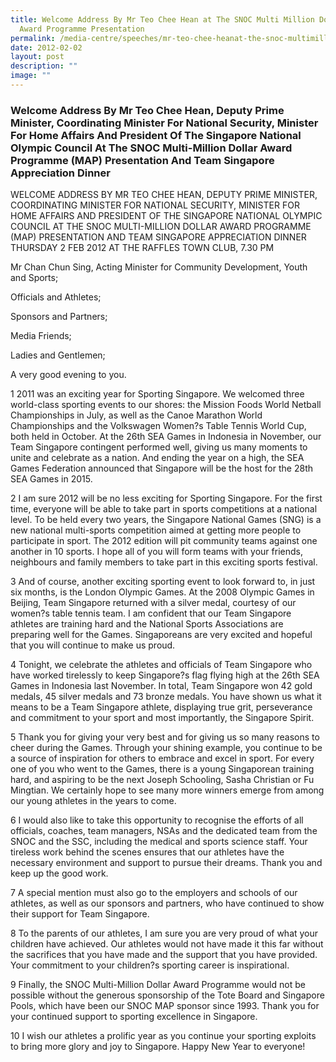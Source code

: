 ```yaml
---
title: Welcome Address By Mr Teo Chee Hean at The SNOC Multi Million Dollar
  Award Programme Presentation
permalink: /media-centre/speeches/mr-teo-chee-heanat-the-snoc-multimillion-dollar-award-programme-presentation/
date: 2012-02-02
layout: post
description: ""
image: ""
---
```


### **Welcome Address By Mr Teo Chee Hean, Deputy Prime Minister, Coordinating Minister For National Security, Minister For Home Affairs And President Of The Singapore National Olympic Council At The SNOC Multi-Million Dollar Award Programme (MAP) Presentation And Team Singapore Appreciation Dinner**

WELCOME ADDRESS BY MR TEO CHEE HEAN, DEPUTY PRIME MINISTER, COORDINATING MINISTER FOR NATIONAL SECURITY, MINISTER FOR HOME AFFAIRS AND PRESIDENT OF THE SINGAPORE NATIONAL OLYMPIC COUNCIL AT THE SNOC MULTI-MILLION DOLLAR AWARD PROGRAMME (MAP) PRESENTATION AND TEAM SINGAPORE APPRECIATION DINNER
THURSDAY 2 FEB 2012 AT THE RAFFLES TOWN CLUB, 7.30 PM

Mr Chan Chun Sing, Acting Minister for Community Development, Youth and Sports;

Officials and Athletes;

Sponsors and Partners;

Media Friends;

Ladies and Gentlemen;

A very good evening to you.

1 2011 was an exciting year for Sporting Singapore. We welcomed three world-class sporting events to our shores: the Mission Foods World Netball Championships in July, as well as the Canoe Marathon World Championships and the Volkswagen Women?s Table Tennis World Cup, both held in October. At the 26th SEA Games in Indonesia in November, our Team Singapore contingent performed well, giving us many moments to unite and celebrate as a nation. And ending the year on a high, the SEA Games Federation announced that Singapore will be the host for the 28th SEA Games in 2015.

2 I am sure 2012 will be no less exciting for Sporting Singapore. For the first time, everyone will be able to take part in sports competitions at a national level. To be held every two years, the Singapore National Games (SNG) is a new national multi-sports competition aimed at getting more people to participate in sport. The 2012 edition will pit community teams against one another in 10 sports. I hope all of you will form teams with your friends, neighbours and family members to take part in this exciting sports festival.

3 And of course, another exciting sporting event to look forward to, in just six months, is the London Olympic Games. At the 2008 Olympic Games in Beijing, Team Singapore returned with a silver medal, courtesy of our women?s table tennis team. I am confident that our Team Singapore athletes are training hard and the National Sports Associations are preparing well for the Games. Singaporeans are very excited and hopeful that you will continue to make us proud.

4 Tonight, we celebrate the athletes and officials of Team Singapore who have worked tirelessly to keep Singapore?s flag flying high at the 26th SEA Games in Indonesia last November. In total, Team Singapore won 42 gold medals, 45 silver medals and 73 bronze medals. You have shown us what it means to be a Team Singapore athlete, displaying true grit, perseverance and commitment to your sport and most importantly, the Singapore Spirit.

5 Thank you for giving your very best and for giving us so many reasons to cheer during the Games. Through your shining example, you continue to be a source of inspiration for others to embrace and excel in sport. For every one of you who went to the Games, there is a young Singaporean training hard, and aspiring to be the next Joseph Schooling, Sasha Christian or Fu Mingtian. We certainly hope to see many more winners emerge from among our young athletes in the years to come.

6 I would also like to take this opportunity to recognise the efforts of all officials, coaches, team managers, NSAs and the dedicated team from the SNOC and the SSC, including the medical and sports science staff. Your tireless work behind the scenes ensures that our athletes have the necessary environment and support to pursue their dreams. Thank you and keep up the good work.

7 A special mention must also go to the employers and schools of our athletes, as well as our sponsors and partners, who have continued to show their support for Team Singapore.

8 To the parents of our athletes, I am sure you are very proud of what your children have achieved. Our athletes would not have made it this far without the sacrifices that you have made and the support that you have provided.
Your commitment to your children?s sporting career is inspirational.

9 Finally, the SNOC Multi-Million Dollar Award Programme would not be possible without the generous sponsorship of the Tote Board and Singapore Pools, which have been our SNOC MAP sponsor since 1993. Thank you for your continued support to sporting excellence in Singapore.

10 I wish our athletes a prolific year as you continue your sporting exploits to bring more glory and joy to Singapore. Happy New Year to everyone!